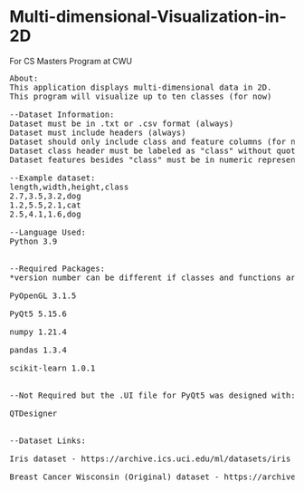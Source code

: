 # Multi-dimensional-Visualization-in-2D
For CS Masters Program at CWU
<pre>
About:
This application displays multi-dimensional data in 2D.
This program will visualize up to ten classes (for now)

--Dataset Information:
Dataset must be in .txt or .csv format (always)
Dataset must include headers (always)
Dataset should only include class and feature columns (for now?)
Dataset class header must be labeled as "class" without quotations (for now)
Dataset features besides "class" must be in numeric representation (for now)

--Example dataset:
length,width,height,class
2.7,3.5,3.2,dog
1.2,5.5,2.1,cat
2.5,4.1,1.6,dog

--Language Used:
Python 3.9


--Required Packages:
*version number can be different if classes and functions are present

PyOpenGL 3.1.5

PyQt5 5.15.6

numpy 1.21.4

pandas 1.3.4

scikit-learn 1.0.1


--Not Required but the .UI file for PyQt5 was designed with:

QTDesigner


--Dataset Links:

Iris dataset - https://archive.ics.uci.edu/ml/datasets/iris

Breast Cancer Wisconsin (Original) dataset - https://archive.ics.uci.edu/ml/datasets/breast+cancer+wisconsin+%28original%29
</pre>
